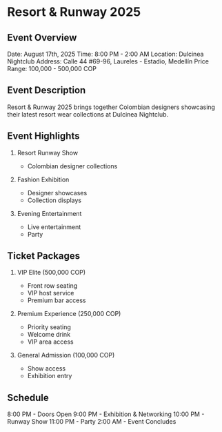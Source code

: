 # Resort & Runway 2025

## Event Overview
Date: August 17th, 2025
Time: 8:00 PM - 2:00 AM
Location: Dulcinea Nightclub
Address: Calle 44 #69-96, Laureles - Estadio, Medellín
Price Range: 100,000 - 500,000 COP

## Event Description
Resort & Runway 2025 brings together Colombian designers showcasing their latest resort wear collections at Dulcinea Nightclub.

## Event Highlights
1. Resort Runway Show
   - Colombian designer collections


2. Fashion Exhibition
   - Designer showcases
   - Collection displays

3. Evening Entertainment
   - Live entertainment
   - Party

## Ticket Packages
1. VIP Elite (500,000 COP)
   - Front row seating
   - VIP host service
   - Premium bar access

2. Premium Experience (250,000 COP)
   - Priority seating
   - Welcome drink
   - VIP area access

3. General Admission (100,000 COP)
   - Show access
   - Exhibition entry


## Schedule
8:00 PM - Doors Open
9:00 PM - Exhibition & Networking
10:00 PM - Runway Show
11:00 PM - Party 
2:00 AM - Event Concludes
